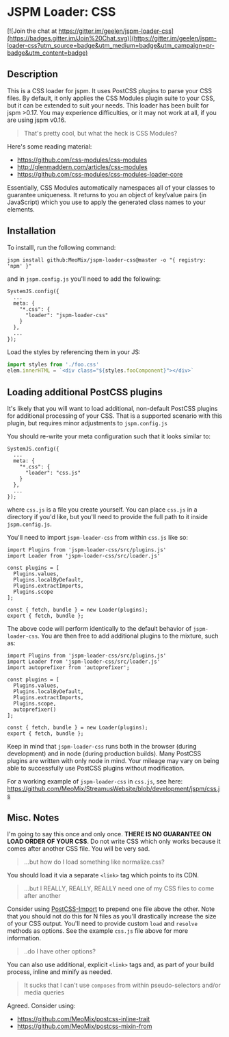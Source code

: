 # JSPM Loader: CSS

[![Join the chat at https://gitter.im/geelen/jspm-loader-css](https://badges.gitter.im/Join%20Chat.svg)](https://gitter.im/geelen/jspm-loader-css?utm_source=badge&utm_medium=badge&utm_campaign=pr-badge&utm_content=badge)

## Description

This is a CSS loader for jspm. It uses PostCSS plugins to parse your CSS files. By default, it only applies the CSS Modules plugin suite to your CSS, but it can be extended to suit your needs.
This loader has been built for jspm >0.17. You may experience difficulties, or it may not work at all, if you are using jspm v0.16.

> That's pretty cool, but what the heck is CSS Modules?

Here's some reading material:

- https://github.com/css-modules/css-modules
- http://glenmaddern.com/articles/css-modules
- https://github.com/css-modules/css-modules-loader-core

Essentially, CSS Modules automatically namespaces all of your classes to guarantee uniqueness. It returns to you an object of key/value pairs (in JavaScript) which you use to apply the generated class names to your elements.

## Installation

To installl, run the following command:

```
jspm install github:MeoMix/jspm-loader-css@master -o "{ registry: 'npm' }"
```

and in `jspm.config.js` you'll need to add the following:

```
SystemJS.config({
  ...
  meta: {
    "*.css": {
      "loader": "jspm-loader-css"
    }
  },
  ...
});
```

Load the styles by referencing them in your JS:

```js
import styles from './foo.css'
elem.innerHTML = `<div class="${styles.fooComponent}"></div>`
```


## Loading additional PostCSS plugins

It's likely that you will want to load additional, non-default PostCSS plugins for additional processing of your CSS. That is a supported scenario with this plugin, but requires minor adjustments to `jspm.config.js`

You should re-write your meta configuration such that it looks similar to:

```
SystemJS.config({
  ...
  meta: {
    "*.css": {
      "loader": "css.js"
    }
  },
  ...
});
```

where `css.js` is a file you create yourself. You can place `css.js` in a directory if you'd like, but you'll need to provide the full path to it inside `jspm.config.js`.

You'll need to import `jspm-loader-css` from within `css.js` like so:

```
import Plugins from 'jspm-loader-css/src/plugins.js'
import Loader from 'jspm-loader-css/src/loader.js'

const plugins = [
  Plugins.values,
  Plugins.localByDefault,
  Plugins.extractImports,
  Plugins.scope
];

const { fetch, bundle } = new Loader(plugins);
export { fetch, bundle };
```

The above code will perform identically to the default behavior of `jspm-loader-css`. You are then free to add additional plugins to the mixture, such as:

```
import Plugins from 'jspm-loader-css/src/plugins.js'
import Loader from 'jspm-loader-css/src/loader.js'
import autoprefixer from 'autoprefixer';

const plugins = [
  Plugins.values,
  Plugins.localByDefault,
  Plugins.extractImports,
  Plugins.scope,
  autoprefixer()
];

const { fetch, bundle } = new Loader(plugins);
export { fetch, bundle };
```

Keep in mind that `jspm-loader-css` runs both in the browser (during development) and in node (during production builds). Many PostCSS plugins are written with only node in mind. Your mileage may vary on being able to successfully use PostCSS plugins without modification.

For a working example of `jspm-loader-css` in `css.js`, see here: https://github.com/MeoMix/StreamusWebsite/blob/development/jspm/css.js

## Misc. Notes

I'm going to say this once and only once. **THERE IS NO GUARANTEE ON LOAD ORDER OF YOUR CSS**. Do not write CSS which only works because it comes after another CSS file. You will be very sad.

> ...but how do I load something like normalize.css?

You should load it via a separate `<link>` tag which points to its CDN.

> ...but I REALLY, REALLY, REALLY need one of my CSS files to come after another

Consider using [PostCSS-Import](https://github.com/postcss/postcss-import) to prepend one file above the other. Note that you should not do this for N files as you'll drastically increase the size of your CSS output. You'll need to provide custom `load` and `resolve` methods as options. See the example `css.js` file above for more information.

> ..do I have other options?

You can also use additional, explicit `<link>` tags and, as part of your build process, inline and minify as needed.

> It sucks that I can't use `composes` from within pseudo-selectors and/or media queries

Agreed. Consider using:

- https://github.com/MeoMix/postcss-inline-trait
- https://github.com/MeoMix/postcss-mixin-from
